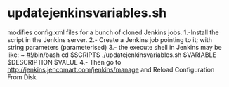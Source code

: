 # updatejenkinsvariables.sh
modifies config.xml files for a bunch of cloned  Jenkins jobs.
1.-Install the script in the Jenkins server.
2.- Create a Jenkins job pointing to it; with string parameters (parameterised)
3.- the execute shell in Jenkins may be like: ~
#!/bin/bash
cd $SCRIPTS
./updatejenkinsvariables.sh $VARIABLE $DESCRIPTION $VALUE
4.- Then go to http://jenkins.jencomart.com/jenkins/manage and Reload Configuration From Disk

